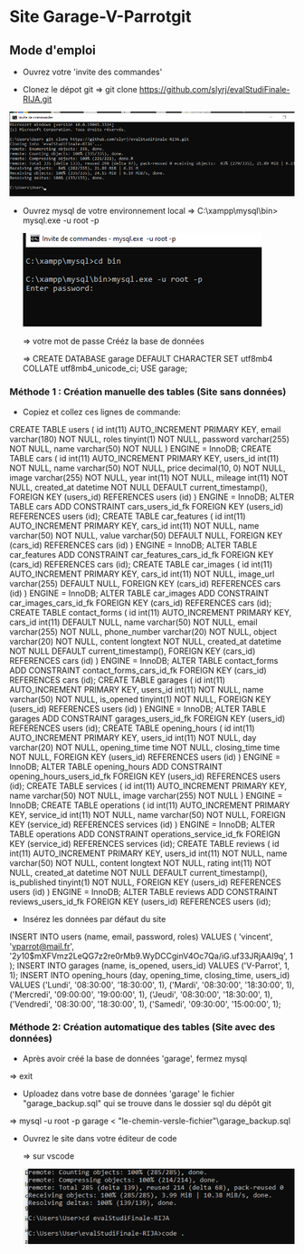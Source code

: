 # Site Garage-V-Parrotgit



## Mode d'emploi 


- Ouvrez votre 'invite des commandes'

- Clonez le dépot  git 
  => git clone https://github.com/slyrj/evalStudiFinale-RIJA.git

![clonnage dossier en image](https://github.com/slyrj/evalStudiFinale-RIJA/blob/main/readme-img/clone.png)

- Ouvrez mysql de votre environnement local
  =>  C:\xampp\mysql\bin>  mysql.exe -u root -p

  ![session mysql en image](https://github.com/slyrj/evalStudiFinale-RIJA/blob/main/readme-img/mysql.png)


  => votre mot de passe
  Crééz la base de données

  => CREATE DATABASE garage DEFAULT CHARACTER SET utf8mb4 COLLATE utf8mb4_unicode_ci;
     USE garage;

### Méthode 1 : Création manuelle des tables (Site sans données)
- Copiez et collez ces lignes de commande:

CREATE TABLE users (
  id int(11) AUTO_INCREMENT PRIMARY KEY,
  email varchar(180) NOT NULL,
  roles tinyint(1) NOT NULL,
  password varchar(255) NOT NULL,
  name varchar(50) NOT NULL
) ENGINE = InnoDB;
CREATE TABLE cars (
  id int(11) AUTO_INCREMENT PRIMARY KEY,
  users_id int(11) NOT NULL,
  name varchar(50) NOT NULL,
  price decimal(10, 0) NOT NULL,
  image varchar(255) NOT NULL,
  year int(11) NOT NULL,
  mileage int(11) NOT NULL,
  created_at datetime NOT NULL DEFAULT current_timestamp(),
  FOREIGN KEY (users_id) REFERENCES users (id)
) ENGINE = InnoDB;
ALTER TABLE cars
ADD CONSTRAINT cars_users_id_fk FOREIGN KEY (users_id) REFERENCES users (id);
CREATE TABLE car_features (
  id int(11) AUTO_INCREMENT PRIMARY KEY,
  cars_id int(11) NOT NULL,
  name varchar(50) NOT NULL,
  value varchar(50) DEFAULT NULL,
  FOREIGN KEY (cars_id) REFERENCES cars (id)
) ENGINE = InnoDB;
ALTER TABLE car_features
ADD CONSTRAINT car_features_cars_id_fk FOREIGN KEY (cars_id) REFERENCES cars (id);
CREATE TABLE car_images (
  id int(11) AUTO_INCREMENT PRIMARY KEY,
  cars_id int(11) NOT NULL,
  image_url varchar(255) DEFAULT NULL,
  FOREIGN KEY (cars_id) REFERENCES cars (id)
) ENGINE = InnoDB;
ALTER TABLE car_images
ADD CONSTRAINT car_images_cars_id_fk FOREIGN KEY (cars_id) REFERENCES cars (id);
CREATE TABLE contact_forms (
  id int(11) AUTO_INCREMENT PRIMARY KEY,
  cars_id int(11) DEFAULT NULL,
  name varchar(50) NOT NULL,
  email varchar(255) NOT NULL,
  phone_number varchar(20) NOT NULL,
  object varchar(20) NOT NULL,
  content longtext NOT NULL,
  created_at datetime NOT NULL DEFAULT current_timestamp(),
  FOREIGN KEY (cars_id) REFERENCES cars (id)
) ENGINE = InnoDB;
ALTER TABLE contact_forms
ADD CONSTRAINT contact_forms_cars_id_fk FOREIGN KEY (cars_id) REFERENCES cars (id);
CREATE TABLE garages (
  id int(11) AUTO_INCREMENT PRIMARY KEY,
  users_id int(11) NOT NULL,
  name varchar(50) NOT NULL,
  is_opened tinyint(1) NOT NULL,
  FOREIGN KEY (users_id) REFERENCES users (id)
) ENGINE = InnoDB;
ALTER TABLE garages
ADD CONSTRAINT garages_users_id_fk FOREIGN KEY (users_id) REFERENCES users (id);
CREATE TABLE opening_hours (
  id int(11) AUTO_INCREMENT PRIMARY KEY,
  users_id int(11) NOT NULL,
  day varchar(20) NOT NULL,
  opening_time time NOT NULL,
  closing_time time NOT NULL,
  FOREIGN KEY (users_id) REFERENCES users (id)
) ENGINE = InnoDB;
ALTER TABLE opening_hours
ADD CONSTRAINT opening_hours_users_id_fk FOREIGN KEY (users_id) REFERENCES users (id);
CREATE TABLE services (
  id int(11) AUTO_INCREMENT PRIMARY KEY,
  name varchar(50) NOT NULL,
  image varchar(255) NOT NULL
) ENGINE = InnoDB;
CREATE TABLE operations (
  id int(11) AUTO_INCREMENT PRIMARY KEY,
  service_id int(11) NOT NULL,
  name varchar(50) NOT NULL,
  FOREIGN KEY (service_id) REFERENCES services (id)
) ENGINE = InnoDB;
ALTER TABLE operations
ADD CONSTRAINT operations_service_id_fk FOREIGN KEY (service_id) REFERENCES services (id);
CREATE TABLE reviews (
  id int(11) AUTO_INCREMENT PRIMARY KEY,
  users_id int(11) NOT NULL,
  name varchar(50) NOT NULL,
  content longtext NOT NULL,
  rating int(11) NOT NULL,
  created_at datetime NOT NULL DEFAULT current_timestamp(),
  is_published tinyint(1) NOT NULL,
  FOREIGN KEY (users_id) REFERENCES users (id)
) ENGINE = InnoDB;
ALTER TABLE reviews
ADD CONSTRAINT reviews_users_id_fk FOREIGN KEY (users_id) REFERENCES users (id);

   
- Insérez les données par défaut du site

INSERT INTO users (name, email, password, roles)
VALUES (
    'vincent',
    'vparrot@mail.fr',
    '$2y$10$mXFVmz2LeQG7z2re0rMb9.WyDCCginV4Oc7Qa/iG.uf33JRjAAl9q',
    1
  );
INSERT INTO garages (name, is_opened, users_id)
VALUES ('V-Parrot', 1, 1);
INSERT INTO opening_hours (day, opening_time, closing_time, users_id)
VALUES ('Lundi', '08:30:00', '18:30:00', 1),
  ('Mardi', '08:30:00', '18:30:00', 1),
  ('Mercredi', '09:00:00', '19:00:00', 1),
  ('Jeudi', '08:30:00', '18:30:00', 1),
  ('Vendredi', '08:30:00', '18:30:00', 1),
  ('Samedi', '09:30:00', '15:00:00', 1);

### Méthode 2: Création automatique des tables (Site avec des données)

- Après avoir créé la base de données 'garage', fermez mysql 

 => exit

- Uploadez dans votre base de données 'garage' le fichier "garage_backup.sql" qui se trouve dans le dossier sql du dépôt git  

 => mysql -u root -p garage < "le-chemin-versle-fichier"\garage_backup.sql


 - Ouvrez le site  dans votre éditeur de code 

   => sur vscode 

    ![alt text](https://github.com/slyrj/evalStudiFinale-RIJA/blob/main/readme-img/vsc.png)
